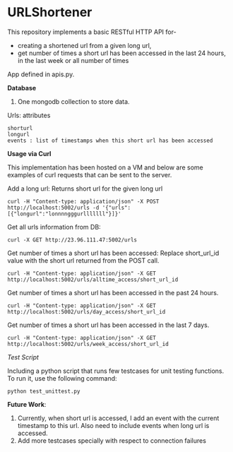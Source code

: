 # URLShortener

This repository implements a basic RESTful HTTP API for-

* creating a shortened url from a given long url, 
* get number of times a short url has been accessed in the last 24 hours, in the last week or all number of times

App defined in apis.py.

**Database**

1. One mongodb collection to store data.

 Urls: attributes
 
    shorturl
    longurl
    events : list of timestamps when this short url has been accessed
    
**Usage via Curl**

This implementation has been hosted on a VM and below are
some examples of curl requests that can be sent to the server.

Add a long url: Returns short url for the given long url

`curl -H "Content-type: application/json" -X POST http://localhost:5002/urls -d
'{"urls": [{"longurl":"lonnnngggurlllllll"}]}'`
  
Get all urls information from DB:

`curl -X GET http://23.96.111.47:5002/urls`

Get number of times a short url has been accessed: Replace short_url_id value with the short url returned from the POST call.

`curl -H "Content-type: application/json" -X GET http://localhost:5002/urls/alltime_access/short_url_id`

Get number of times a short url has been accessed in the past 24 hours.

`curl -H "Content-type: application/json" -X GET http://localhost:5002/urls/day_access/short_url_id`

Get number of times a short url has been accessed in the last 7 days.

`curl -H "Content-type: application/json" -X GET http://localhost:5002/urls/week_access/short_url_id`

*Test Script*

Including a python script that runs few testcases for unit testing functions. To run it, use the following command:

`python test_unittest.py`

**Future Work**:

1. Currently, when short url is accessed, I add an event with the current timestamp to this url.
Also need to include events when long url is accessed.
2. Add more testcases specially with respect to connection failures


